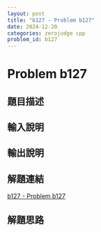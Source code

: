 ```yaml
---
layout: post
title: "b127 - Problem b127"
date: 2024-12-20
categories: zerojudge cpp
problem_id: b127
---
```


# Problem b127

## 題目描述



## 輸入說明



## 輸出說明



## 解題連結

[b127 - Problem b127](https://zerojudge.tw/ShowProblem?problemid=b127)

## 解題思路


